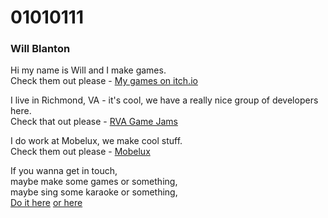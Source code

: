 # 01010111
### Will Blanton

Hi my name is Will and I make games.  
Check them out please - [My games on itch.io](01010111.itch.io)

I live in Richmond, VA - it's cool, we have a really nice group of developers here.  
Check that out please - [RVA Game Jams](https://www.facebook.com/groups/rvagamejams)

I do work at Mobelux, we make cool stuff.  
Check them out please - [Mobelux](mobelux.com)

If you wanna get in touch,  
maybe make some games or something,  
maybe sing some karaoke or something,  
[Do it here](https://twitter.com/x01010111) [or here](will@01010111.com)
